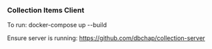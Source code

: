 ### Collection Items Client

To run: docker-compose up --build 

Ensure server is running: https://github.com/dbchap/collection-server